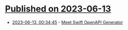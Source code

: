 # [Published on 2023-06-13](index.md)

* [2023-06-13, 00:34:45](https://lobste.rs/s/rvryyq/meet_swift_openapi_generator) - [Meet Swift OpenAPI Generator](https://developer.apple.com/wwdc23/10171)
